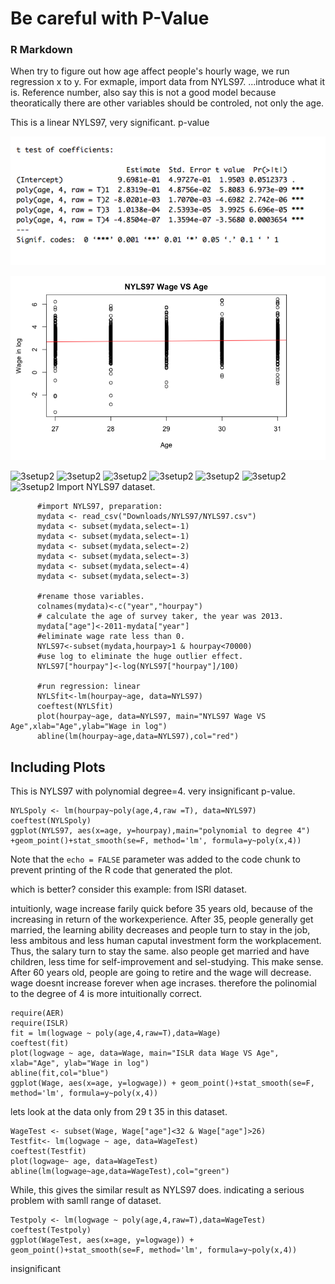  
# Be careful with P-Value


### R Markdown
When try to figure out how age affect people's hourly wage, we run regression x to y. For exmaple, import data from NYLS97. ...introduce what it is. Reference number, also say this is not a good model because theoratically there are other variables should be controled, not only the age. 


This is a linear NYLS97, very significant. p-value


![ISLP](DoNotOpen/ISLRP4.png)

![NYLS97plot](DoNotOpen/NYLSln.png)

![3setup2](Figures/3setup2.png)
![3setup2](Figures/3setup2.png)
![3setup2](Figures/3setup2.png)
![3setup2](Figures/3setup2.png)
![3setup2](Figures/3setup2.png)
![3setup2](Figures/3setup2.png)
![3setup2](Figures/3setup2.png)
Import NYLS97 dataset.
```{r}
      #import NYLS97, preparation:
      mydata <- read_csv("Downloads/NYLS97/NYLS97.csv")
      mydata <- subset(mydata,select=-1)
      mydata <- subset(mydata,select=-1)
      mydata <- subset(mydata,select=-2)
      mydata <- subset(mydata,select=-3)
      mydata <- subset(mydata,select=-4)
      mydata <- subset(mydata,select=-3)

      #rename those variables.
      colnames(mydata)<-c("year","hourpay")
      # calculate the age of survey taker, the year was 2013.
      mydata["age"]<-2011-mydata["year"]
      #eliminate wage rate less than 0.
      NYLS97<-subset(mydata,hourpay>1 & hourpay<70000)
      #use log to eliminate the huge outlier effect.
      NYLS97["hourpay"]<-log(NYLS97["hourpay"]/100)

      #run regression: linear
      NYLSfit<-lm(hourpay~age, data=NYLS97)
      coeftest(NYLSfit)
      plot(hourpay~age, data=NYLS97, main="NYLS97 Wage VS Age",xlab="Age",ylab="Wage in log")
      abline(lm(hourpay~age,data=NYLS97),col="red")

```



## Including Plots

This is NYLS97 with polynomial degree=4. very insignificant p-value.

```{r}
NYLSpoly <- lm(hourpay~poly(age,4,raw =T), data=NYLS97)
coeftest(NYLSpoly)
ggplot(NYLS97, aes(x=age, y=hourpay),main="polynomial to degree 4") +geom_point()+stat_smooth(se=F, method='lm', formula=y~poly(x,4))

```

Note that the `echo = FALSE` parameter was added to the code chunk to prevent printing of the R code that generated the plot.





which is better? consider this example: from ISRl dataset. 

intuitionly, wage increase farily quick before 35 years old, because of the increasing in return of the workexperience. After 35, people generally get married, the learning ability decreases and people turn to stay in the job, less ambitous and less human caputal investment form the workplacement. Thus, the salary turn to stay the same. also people get married and have children, less time for self-improvement and sel-studying. This make sense. After 60 years old, people are going to retire and the wage will decrease. wage doesnt increase forever when age incrases. therefore the polinomial to the degree of 4 is more intuitionally correct. 
```{r}
require(AER)
require(ISLR)
fit = lm(logwage ~ poly(age,4,raw=T),data=Wage)
coeftest(fit)
plot(logwage ~ age, data=Wage, main="ISLR data Wage VS Age", xlab="Age", ylab="Wage in log")
abline(fit,col="blue")
ggplot(Wage, aes(x=age, y=logwage)) + geom_point()+stat_smooth(se=F, method='lm', formula=y~poly(x,4))
```
lets look at the data only from 29 t 35 in this dataset. 
```{r}
WageTest <- subset(Wage, Wage["age"]<32 & Wage["age"]>26)
Testfit<- lm(logwage ~ age, data=WageTest)
coeftest(Testfit)
plot(logwage~ age, data=WageTest)
abline(lm(logwage~age,data=WageTest),col="green")

```

While, this gives the similar result as NYLS97 does. indicating a serious problem with samll range of dataset. 


```{r}
Testpoly <- lm(logwage ~ poly(age,4,raw=T),data=WageTest)
coeftest(Testpoly)
ggplot(WageTest, aes(x=age, y=logwage)) + geom_point()+stat_smooth(se=F, method='lm', formula=y~poly(x,4))

```
insignificant

